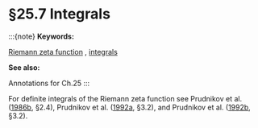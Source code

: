 # §25.7 Integrals

:::{note}
**Keywords:**

[Riemann zeta function](http://dlmf.nist.gov/search/search?q=Riemann%20zeta%20function) , [integrals](http://dlmf.nist.gov/search/search?q=integrals)

**See also:**

Annotations for Ch.25
:::

For definite integrals of the Riemann zeta function see Prudnikov et al. ([1986b](./bib/P.html#bib1903 "Integrals and Series: Special Functions, Vol. 2"), §2.4), Prudnikov et al. ([1992a](./bib/P.html#bib1906 "Integrals and Series: Direct Laplace Transforms, Vol. 4"), §3.2), and Prudnikov et al. ([1992b](./bib/P.html#bib1907 "Integrals and Series: Inverse Laplace Transforms, Vol. 5"), §3.2).
